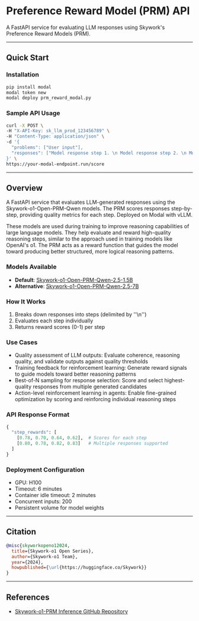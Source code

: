 # Preference Reward Model (PRM) API
A FastAPI service for evaluating LLM responses using Skywork's Preference Reward Models (PRM).

---

## Quick Start

### Installation
```bash
pip install modal
modal token new
modal deploy prm_reward_modal.py
```

### Sample API Usage
```bash
curl -X POST \
-H "X-API-Key: sk_llm_prod_123456789" \
-H "Content-Type: application/json" \
-d '{
  "problems": ["User input"],
  "responses": ["Model response step 1. \n Model response step 2. \n Model response step 3. \n Model response step 4. \n Model response step 5."]
}' \
https://your-modal-endpoint.run/score
```
---

## Overview
A FastAPI service that evaluates LLM-generated responses using the Skywork-o1-Open-PRM-Qwen models. The PRM scores responses step-by-step, providing quality metrics for each step. Deployed on Modal with vLLM.

These models are used during training to improve reasoning capabilities of large language models. They help evaluate and reward high-quality reasoning steps, similar to the approach used in training models like OpenAI's o1. The PRM acts as a reward function that guides the model toward producing better structured, more logical reasoning patterns.

### Models Available
- **Default**: [Skywork-o1-Open-PRM-Qwen-2.5-1.5B](https://huggingface.co/Skywork/Skywork-o1-Open-PRM-Qwen-2.5-1.5B)
- **Alternative**: [Skywork-o1-Open-PRM-Qwen-2.5-7B](https://huggingface.co/Skywork/Skywork-o1-Open-PRM-Qwen-2.5-7B)

### How It Works
1. Breaks down responses into steps (delimited by ''\n'')
2. Evaluates each step individually
3. Returns reward scores (0-1) per step

### Use Cases
- Quality assessment of LLM outputs: Evaluate coherence, reasoning quality, and validate outputs against quality thresholds
- Training feedback for reinforcement learning: Generate reward signals to guide models toward better reasoning patterns
- Best-of-N sampling for response selection: Score and select highest-quality responses from multiple generated candidates
- Action-level reinforcement learning in agents: Enable fine-grained optimization by scoring and reinforcing individual reasoning steps

### API Response Format
```python
{
  "step_rewards": [
    [0.78, 0.70, 0.64, 0.62],  # Scores for each step
    [0.80, 0.78, 0.82, 0.83]   # Multiple responses supported
  ]
}
```

### Deployment Configuration
- GPU: H100
- Timeout: 6 minutes
- Container idle timeout: 2 minutes
- Concurrent inputs: 200
- Persistent volume for model weights

---

## Citation
```bibtex
@misc{skyworkopeno12024,
  title={Skywork-o1 Open Series},
  author={Skywork-o1 Team},
  year={2024},
  howpublished={\url{https://huggingface.co/Skywork}}
}
```

---

## References
- [Skywork-o1-PRM Inference GitHub Repository](https://github.com/SkyworkAI/skywork-o1-prm-inference/tree/main)
